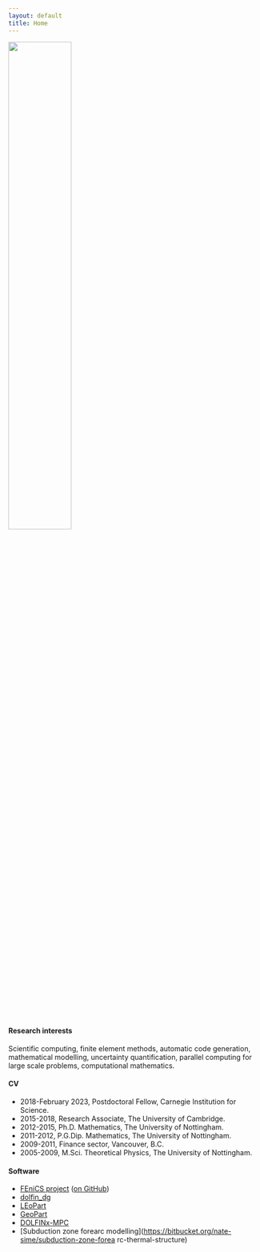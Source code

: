```yaml
---
layout: default
title: Home
---
```



<img width="50%" height="50%" src="img/out_short325_15.gif" class="center">


#### Research interests

Scientific computing, finite element methods, automatic code generation,
mathematical modelling, uncertainty quantification, parallel computing for
large scale problems, computational mathematics.


#### CV

- 2018-February 2023, Postdoctoral Fellow, Carnegie Institution for Science.
- 2015-2018, Research Associate, The University of Cambridge.
- 2012-2015, Ph.D. Mathematics, The University of Nottingham.
- 2011-2012, P.G.Dip. Mathematics, The University of Nottingham.
- 2009-2011, Finance sector, Vancouver, B.C.
- 2005-2009, M.Sci. Theoretical Physics, The University of Nottingham.


#### Software

- [FEniCS project](https://fenicsproject.org/) ([on GitHub](https://github.com/orgs/FEniCS/repositories))
- [dolfin_dg](https://github.com/nate-sime/dolfin_dg)
- [LEoPart](https://bitbucket.org/nate-sime/leopart)
- [GeoPart](https://bitbucket.org/nate-sime/geopart)
- [DOLFINx-MPC](https://github.com/jorgensd/dolfinx_mpc)
- [Subduction zone forearc modelling](https://bitbucket.org/nate-sime/subduction-zone-forea
rc-thermal-structure)
